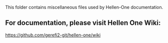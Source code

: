 This folder contains miscellaneous files used by Hellen-One documentation.

## For documentation, please visit Hellen One Wiki:

https://github.com/gerefi2-git/hellen-one/wiki

